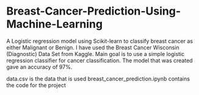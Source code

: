 # Breast-Cancer-Prediction-Using-Machine-Learning

A Logistic regression model using Scikit-learn to classify breast cancer as either Malignant or Benign. I have used the Breast Cancer Wisconsin (Diagnostic) Data Set from Kaggle. Main goal is to use a simple logistic regression classifier for cancer classification. The model that was created gave an accuracy of 97%.

data.csv is the data that is used
breast_cancer_prediction.ipynb contains the code for the project
